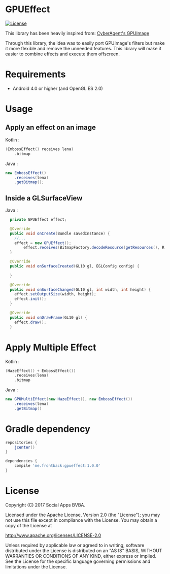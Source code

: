 # GPUEffect
[![License](https://img.shields.io/badge/license-Apache%202-blue.svg)](https://www.apache.org/licenses/LICENSE-2.0)

This library has been heavily inspired from: [CyberAgent's GPUImage](https://github.com/CyberAgent/android-gpuimage)

Through this library, the idea was to easily port GPUImage's filters but make it more flexible and remove the unneeded features.
This library will make it easier to combine effects and execute them offscreen.

# Requirements

* Android 4.0 or higher (and OpenGL ES 2.0)

# Usage

## Apply an effect on an image

Kotlin :
```kotlin
(EmbossEffect() receives lena)
    .bitmap
```

Java :
```java
new EmbossEffect()
    .receives(lena)
    .getBitmap();
```

## Inside a GLSurfaceView

Java :
```java
  private GPUEffect effect;

  @Override
  public void onCreate(Bundle savedInstance) {
    //...
    effect = new GPUEffect();
        effect.receives(BitmapFactory.decodeResource(getResources(), R.drawable.lena));
  }

  @Override
  public void onSurfaceCreated(GL10 gl, EGLConfig config) {
    
  }

  @Override
  public void onSurfaceChanged(GL10 gl, int width, int height) {
    effect.setOutputSize(width, height);
    effect.init();
  }

  @Override
  public void onDrawFrame(GL10 gl) {
    effect.draw();
  }
```

# Apply Multiple Effect

Kotlin : 
```kotlin
(HazeEffect() + EmbossEffect())
    .receives(lena)
    .bitmap
```

Java : 
```java
new GPUMultiEffect(new HazeEffect(), new EmbossEffect())
    .receives(lena)
    .getBitmap()
```

# Gradle dependency

```groovy
repositories {
    jcenter()
}

dependencies {
    compile 'me.frontback:gpueffect:1.0.0'
}
```

# License

Copyright (C) 2017 Social Apps BVBA.

Licensed under the Apache License, Version 2.0 (the "License");
you may not use this file except in compliance with the License.
You may obtain a copy of the License at

   http://www.apache.org/licenses/LICENSE-2.0

Unless required by applicable law or agreed to in writing, software
distributed under the License is distributed on an "AS IS" BASIS,
WITHOUT WARRANTIES OR CONDITIONS OF ANY KIND, either express or implied.
See the License for the specific language governing permissions and
limitations under the License.